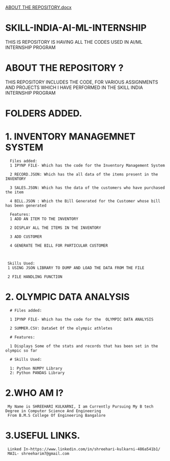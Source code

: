 [ABOUT THE REPOSITORY.docx](https://github.com/SHREEHARIKULKARNI/SKILL--INDIA-AI-ML-INTERNSHIP/files/7114806/ABOUT.THE.REPOSITORY.docx)
# SKILL-INDIA-AI-ML-INTERNSHIP
THIS IS REPOSITORY IS HAVING ALL THE CODES USED IN AI/ML INTERNSHIP PROGRAM

# ABOUT THE REPOSITORY ?

THIS REPOSITORY INCLUDES THE CODE, FOR VARIOUS ASSIGNMENTS AND PROJECTS WHICH I HAVE PERFORMED IN THE SKILL INDIA INTERNSHIP PROGRAM


# FOLDERS ADDED.

# 1. INVENTORY MANAGEMNET SYSTEM

      Files added:
      1 IPYNP FILE- Which has the code for the Inventory Management System 
   
      2 RECORD.JSON: Which has the all data of the items present in the INVENTORY
   
      3 SALES.JSON: Which has the data of the customers who have purchased the item
   
      4 BILL.JSON : Which the Bill Generated for the Customer whose bill has been generated
   
      Features:
      1 ADD AN ITEM TO THE INVENTORY
  
      2 DISPLAY ALL THE ITEMS IN THE INVENTORY
  
      3 ADD CUSTOMER
  
      4 GENERATE THE BILL FOR PARTICULAR CUSTOMER
  


     Skills Used:
     1 USING JSON LIBRARY TO DUMP AND LOAD THE DATA FROM THE FILE
  
     2 FILE HANDLING FUNCTION
     
 # 2. OLYMPIC DATA ANALYSIS
      # Files added:
      
      1 IPYNP FILE- Which has the code for the  OLYMPIC DATA ANALYSIS
   
      2 SUMMER.CSV: DataSet Of the olympic athletes
      
      # Features:
      
      1 Displays Some of the stats and records that has been set in the olympic so far
      
      # Skills Used:
      
      1: Python NUMPY Library
      2: Python PANDAS Library
      
      
      

   



  # 2.WHO AM I?

     My Name is SHREEHARI KULKARNI, I am Currently Pursuing My B tech Degree in Computer Science And Engineering 
     From B.M.S College Of Engineering Bangalore



  # 3.USEFUL LINKS.

     Linked In-https://www.linkedin.com/in/shreehari-kulkarni-486a541b1/
     MAIL- shreeharim7@gmail.com
